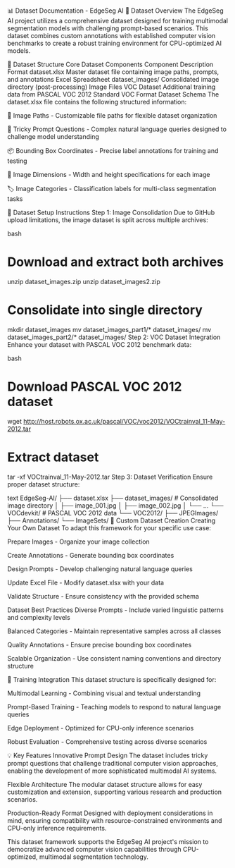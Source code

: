 📊 Dataset Documentation - EdgeSeg AI
🎯 Dataset Overview
The EdgeSeg AI project utilizes a comprehensive dataset designed for training multimodal segmentation models with challenging prompt-based scenarios. This dataset combines custom annotations with established computer vision benchmarks to create a robust training environment for CPU-optimized AI models.

📁 Dataset Structure
Core Dataset Components
Component	Description	Format
dataset.xlsx	Master dataset file containing image paths, prompts, and annotations	Excel Spreadsheet
dataset_images/	Consolidated image directory (post-processing)	Image Files
VOC Dataset	Additional training data from PASCAL VOC 2012	Standard VOC Format
Dataset Schema
The dataset.xlsx file contains the following structured information:

📍 Image Paths - Customizable file paths for flexible dataset organization

🎯 Tricky Prompt Questions - Complex natural language queries designed to challenge model understanding

📦 Bounding Box Coordinates - Precise label annotations for training and testing

📐 Image Dimensions - Width and height specifications for each image

🏷️ Image Categories - Classification labels for multi-class segmentation tasks

🔧 Dataset Setup Instructions
Step 1: Image Consolidation
Due to GitHub upload limitations, the image dataset is split across multiple archives:

bash
# Download and extract both archives
unzip dataset_images.zip
unzip dataset_images2.zip

# Consolidate into single directory
mkdir dataset_images
mv dataset_images_part1/* dataset_images/
mv dataset_images_part2/* dataset_images/
Step 2: VOC Dataset Integration
Enhance your dataset with PASCAL VOC 2012 benchmark data:

bash
# Download PASCAL VOC 2012 dataset
wget http://host.robots.ox.ac.uk/pascal/VOC/voc2012/VOCtrainval_11-May-2012.tar

# Extract dataset
tar -xf VOCtrainval_11-May-2012.tar
Step 3: Dataset Verification
Ensure proper dataset structure:

text
EdgeSeg-AI/
├── dataset.xlsx
├── dataset_images/          # Consolidated image directory
│   ├── image_001.jpg
│   ├── image_002.jpg
│   └── ...
└── VOCdevkit/              # PASCAL VOC 2012 data
    └── VOC2012/
        ├── JPEGImages/
        ├── Annotations/
        └── ImageSets/
🎨 Custom Dataset Creation
Creating Your Own Dataset
To adapt this framework for your specific use case:

Prepare Images - Organize your image collection

Create Annotations - Generate bounding box coordinates

Design Prompts - Develop challenging natural language queries

Update Excel File - Modify dataset.xlsx with your data

Validate Structure - Ensure consistency with the provided schema

Dataset Best Practices
Diverse Prompts - Include varied linguistic patterns and complexity levels

Balanced Categories - Maintain representative samples across all classes

Quality Annotations - Ensure precise bounding box coordinates

Scalable Organization - Use consistent naming conventions and directory structure

🚀 Training Integration
This dataset structure is specifically designed for:

Multimodal Learning - Combining visual and textual understanding

Prompt-Based Training - Teaching models to respond to natural language queries

Edge Deployment - Optimized for CPU-only inference scenarios

Robust Evaluation - Comprehensive testing across diverse scenarios

💡 Key Features
Innovative Prompt Design
The dataset includes tricky prompt questions that challenge traditional computer vision approaches, enabling the development of more sophisticated multimodal AI systems.

Flexible Architecture
The modular dataset structure allows for easy customization and extension, supporting various research and production scenarios.

Production-Ready Format
Designed with deployment considerations in mind, ensuring compatibility with resource-constrained environments and CPU-only inference requirements.

This dataset framework supports the EdgeSeg AI project's mission to democratize advanced computer vision capabilities through CPU-optimized, multimodal segmentation technology.
